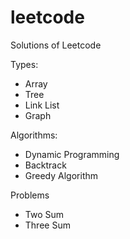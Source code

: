 leetcode
========
Solutions of Leetcode

Types:
- Array
- Tree
- Link List
- Graph

Algorithms:
- Dynamic Programming
- Backtrack
- Greedy Algorithm


Problems
- Two Sum
- Three Sum
